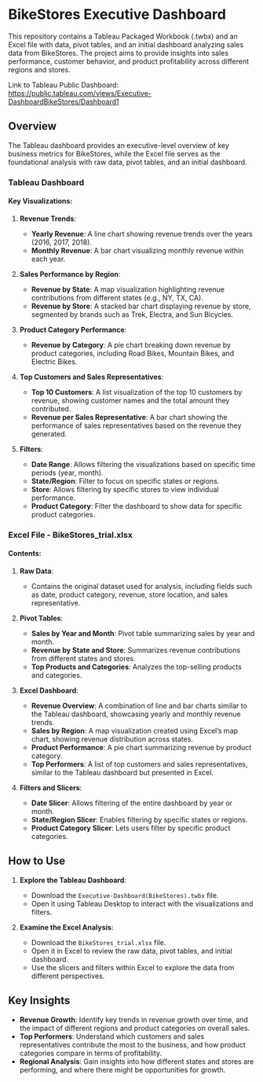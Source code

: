 # BikeStores Executive Dashboard

This repository contains a Tableau Packaged Workbook (.twbx) and an Excel file with data, pivot tables, and an initial dashboard analyzing sales data from BikeStores. The project aims to provide insights into sales performance, customer behavior, and product profitability across different regions and stores.

Link to Tableau Public Dashboard: https://public.tableau.com/views/Executive-DashboardBikeStores/Dashboard1

## Overview

The Tableau dashboard provides an executive-level overview of key business metrics for BikeStores, while the Excel file serves as the foundational analysis with raw data, pivot tables, and an initial dashboard.

### Tableau Dashboard

#### Key Visualizations:
1. **Revenue Trends**:
   - **Yearly Revenue**: A line chart showing revenue trends over the years (2016, 2017, 2018).
   - **Monthly Revenue**: A bar chart visualizing monthly revenue within each year.

2. **Sales Performance by Region**:
   - **Revenue by State**: A map visualization highlighting revenue contributions from different states (e.g., NY, TX, CA).
   - **Revenue by Store**: A stacked bar chart displaying revenue by store, segmented by brands such as Trek, Electra, and Sun Bicycles.

3. **Product Category Performance**:
   - **Revenue by Category**: A pie chart breaking down revenue by product categories, including Road Bikes, Mountain Bikes, and Electric Bikes.

4. **Top Customers and Sales Representatives**:
   - **Top 10 Customers**: A list visualization of the top 10 customers by revenue, showing customer names and the total amount they contributed.
   - **Revenue per Sales Representative**: A bar chart showing the performance of sales representatives based on the revenue they generated.

5. **Filters**:
   - **Date Range**: Allows filtering the visualizations based on specific time periods (year, month).
   - **State/Region**: Filter to focus on specific states or regions.
   - **Store**: Allows filtering by specific stores to view individual performance.
   - **Product Category**: Filter the dashboard to show data for specific product categories.

### Excel File - BikeStores_trial.xlsx

#### Contents:
1. **Raw Data**:
   - Contains the original dataset used for analysis, including fields such as date, product category, revenue, store location, and sales representative.

2. **Pivot Tables**:
   - **Sales by Year and Month**: Pivot table summarizing sales by year and month.
   - **Revenue by State and Store**: Summarizes revenue contributions from different states and stores.
   - **Top Products and Categories**: Analyzes the top-selling products and categories.

3. **Excel Dashboard**:
   - **Revenue Overview**: A combination of line and bar charts similar to the Tableau dashboard, showcasing yearly and monthly revenue trends.
   - **Sales by Region**: A map visualization created using Excel’s map chart, showing revenue distribution across states.
   - **Product Performance**: A pie chart summarizing revenue by product category.
   - **Top Performers**: A list of top customers and sales representatives, similar to the Tableau dashboard but presented in Excel.

4. **Filters and Slicers**:
   - **Date Slicer**: Allows filtering of the entire dashboard by year or month.
   - **State/Region Slicer**: Enables filtering by specific states or regions.
   - **Product Category Slicer**: Lets users filter by specific product categories.

## How to Use

1. **Explore the Tableau Dashboard**:
   - Download the `Executive-Dashboard(BikeStores).twbx` file.
   - Open it using Tableau Desktop to interact with the visualizations and filters.

2. **Examine the Excel Analysis**:
   - Download the `BikeStores_trial.xlsx` file.
   - Open it in Excel to review the raw data, pivot tables, and initial dashboard.
   - Use the slicers and filters within Excel to explore the data from different perspectives.

## Key Insights

- **Revenue Growth**: Identify key trends in revenue growth over time, and the impact of different regions and product categories on overall sales.
- **Top Performers**: Understand which customers and sales representatives contribute the most to the business, and how product categories compare in terms of profitability.
- **Regional Analysis**: Gain insights into how different states and stores are performing, and where there might be opportunities for growth.
